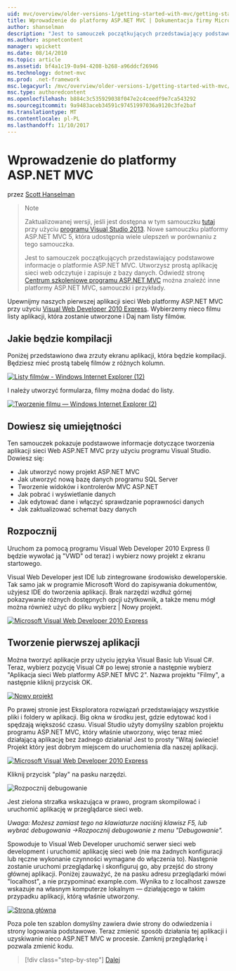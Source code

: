 ```yaml
---
uid: mvc/overview/older-versions-1/getting-started-with-mvc/getting-started-with-mvc-part1
title: Wprowadzenie do platformy ASP.NET MVC | Dokumentacja firmy Microsoft
author: shanselman
description: "Jest to samouczek początkujących przedstawiający podstawowe informacje o platformie ASP.NET MVC. Utworzysz prostą aplikację sieci web odczytuje i zapisuje z bazy danych."
ms.author: aspnetcontent
manager: wpickett
ms.date: 08/14/2010
ms.topic: article
ms.assetid: bf4a1c19-0a94-4208-b268-a96ddcf26946
ms.technology: dotnet-mvc
ms.prod: .net-framework
msc.legacyurl: /mvc/overview/older-versions-1/getting-started-with-mvc/getting-started-with-mvc-part1
msc.type: authoredcontent
ms.openlocfilehash: b884c3c535929038f047e2c4ceedf9e7ca543292
ms.sourcegitcommit: 9a9483aceb34591c97451997036a9120c3fe2baf
ms.translationtype: MT
ms.contentlocale: pl-PL
ms.lasthandoff: 11/10/2017
---
```

<a name="intro-to-aspnet-mvc"></a>Wprowadzenie do platformy ASP.NET MVC
====================
przez [Scott Hanselman](https://github.com/shanselman)

> > [!NOTE]
> > Zaktualizowanej wersji, jeśli jest dostępna w tym samouczku [tutaj](../../getting-started/introduction/getting-started.md) przy użyciu [programu Visual Studio 2013](https://www.microsoft.com/visualstudio/eng/2013-downloads). Nowe samouczku platformy ASP.NET MVC 5, która udostępnia wiele ulepszeń w porównaniu z tego samouczka.
> 
> 
> Jest to samouczek początkujących przedstawiający podstawowe informacje o platformie ASP.NET MVC. Utworzysz prostą aplikację sieci web odczytuje i zapisuje z bazy danych. Odwiedź stronę [Centrum szkoleniowe programu ASP.NET MVC](../../../index.md) można znaleźć inne platformy ASP.NET MVC, samouczki i przykłady.


Upewnijmy naszych pierwszej aplikacji sieci Web platformy ASP.NET MVC przy użyciu [Visual Web Developer 2010 Express](https://www.microsoft.com/express/Web/). Wybierzemy nieco filmu listy aplikacji, która zostanie utworzone i Daj nam listy filmów.

## <a name="what-youll-build"></a>Jakie będzie kompilacji

Poniżej przedstawiono dwa zrzuty ekranu aplikacji, która będzie kompilacji. Będziesz mieć prostą tabelę filmów z różnych kolumn.

[![Listy filmów - Windows Internet Explorer (12)](getting-started-with-mvc-part1/_static/image2.png)](getting-started-with-mvc-part1/_static/image1.png)

I należy utworzyć formularza, filmy można dodać do listy.

[![Tworzenie filmu — Windows Internet Explorer (2)](getting-started-with-mvc-part1/_static/image4.png)](getting-started-with-mvc-part1/_static/image3.png)

## <a name="skills-youll-learn"></a>Dowiesz się umiejętności

Ten samouczek pokazuje podstawowe informacje dotyczące tworzenia aplikacji sieci Web ASP.NET MVC przy użyciu programu Visual Studio. Dowiesz się:

- Jak utworzyć nowy projekt ASP.NET MVC
- Jak utworzyć nową bazę danych programu SQL Server
- Tworzenie widoków i kontrolerów MVC ASP.NET
- Jak pobrać i wyświetlanie danych
- Jak edytować dane i włączyć sprawdzanie poprawności danych
- Jak zaktualizować schemat bazy danych

## <a name="get-started"></a>Rozpocznij

Uruchom za pomocą programu Visual Web Developer 2010 Express (I będzie wywołać ją "VWD" od teraz) i wybierz nowy projekt z ekranu startowego.

Visual Web Developer jest IDE lub zintegrowane środowisko deweloperskie. Tak samo jak w programie Microsoft Word do zapisywania dokumentów, użyjesz IDE do tworzenia aplikacji. Brak narzędzi wzdłuż górnej pokazywanie różnych dostępnych opcji użytkownik, a także menu mógł można również użyć do pliku wybierz | Nowy projekt.

[![Microsoft Visual Web Developer 2010 Express](getting-started-with-mvc-part1/_static/image6.png)](getting-started-with-mvc-part1/_static/image5.png)

## <a name="creating-your-first-application"></a>Tworzenie pierwszej aplikacji

Można tworzyć aplikacje przy użyciu języka Visual Basic lub Visual C#. Teraz, wybierz pozycję Visual C# po lewej stronie a następnie wybierz "Aplikacja sieci Web platformy ASP.NET MVC 2". Nazwa projektu "Filmy", a następnie kliknij przycisk OK.

[![Nowy projekt](getting-started-with-mvc-part1/_static/image8.png)](getting-started-with-mvc-part1/_static/image7.png)

Po prawej stronie jest Eksploratora rozwiązań przedstawiający wszystkie pliki i foldery w aplikacji. Big okna w środku jest, gdzie edytować kod i spędzają większość czasu. Visual Studio użyty domyślny szablon projektu programu ASP.NET MVC, który właśnie utworzony, więc teraz mieć działającą aplikację bez żadnego działania! Jest to prosty "Witaj świecie! Projekt który jest dobrym miejscem do uruchomienia dla naszej aplikacji.

[![Microsoft Visual Web Developer 2010 Express](getting-started-with-mvc-part1/_static/image10.png)](getting-started-with-mvc-part1/_static/image9.png)

Kliknij przycisk "play" na pasku narzędzi.

![Rozpocznij debugowanie](getting-started-with-mvc-part1/_static/image11.png)

Jest zielona strzałka wskazująca w prawo, program skompilować i uruchomić aplikację w przeglądarce sieci web.

*Uwaga: Możesz zamiast tego na klawiaturze naciśnij klawisz F5, lub wybrać debugowania -&gt;Rozpocznij debugowanie z menu "Debugowanie".*

Spowoduje to Visual Web Developer uruchomić serwer sieci web development i uruchomić aplikację sieci web (nie ma żadnych konfiguracji lub ręczne wykonanie czynności wymagane do włączenia to). Następnie zostanie uruchomi przeglądarkę i skonfiguruj go, aby przejść do strony głównej aplikacji. Poniżej zauważyć, że na pasku adresu przeglądarki mówi "localhost", a nie przypominać example.com. Wynika to z localhost zawsze wskazuje na własnym komputerze lokalnym — działającego w takim przypadku aplikacji, którą właśnie utworzony.

[![Strona główna](getting-started-with-mvc-part1/_static/image13.png)](getting-started-with-mvc-part1/_static/image12.png)

Poza pole ten szablon domyślny zawiera dwie strony do odwiedzenia i strony logowania podstawowe. Teraz zmienić sposób działania tej aplikacji i uzyskiwanie nieco ASP.NET MVC w procesie. Zamknij przeglądarkę i pozwala zmienić kodu.

>[!div class="step-by-step"]
[Dalej](getting-started-with-mvc-part2.md)
